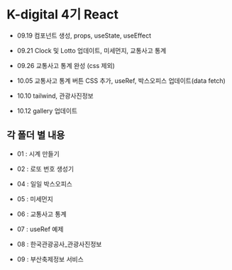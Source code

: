 # K-digital 4기 React

+ 09.19 컴포넌트 생성, props, useState, useEffect

+ 09.21 Clock 및 Lotto 업데이트, 미세먼지, 교통사고 통계

+ 09.26 교통사고 통계 완성 (css 제외)

+ 10.05 교통사고 통계 버튼 CSS 추가, useRef, 박스오피스 업데이트(data fetch)

+ 10.10 tailwind, 관광사진정보

+ 10.12 gallery 업데이트

## 각 폴더 별 내용 

+ 01 : 시계 만들기

+ 02 : 로또 번호 생성기

+ 04 : 일일 박스오피스

+ 05 : 미세먼지 

+ 06 : 교통사고 통계

+ 07 : useRef 예제

+ 08 : 한국관광공사_관광사진정보

+ 09 : 부산축제정보 서비스 